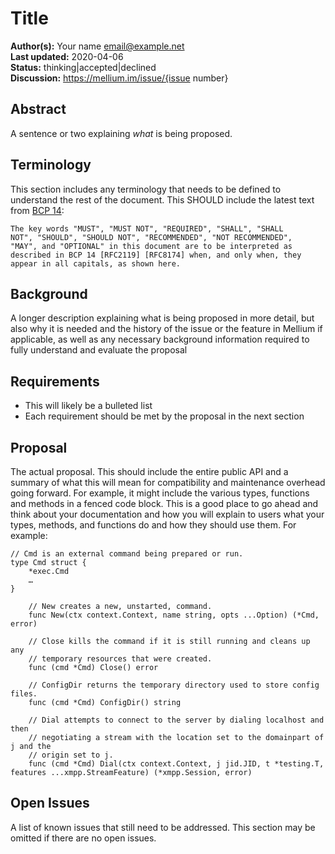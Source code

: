 # Title

**Author(s):** Your name <email@example.net>  
**Last updated:** 2020-04-06  
**Status:** thinking|accepted|declined  
**Discussion:** https://mellium.im/issue/{issue number}

## Abstract

A sentence or two explaining *what* is being proposed.


## Terminology

This section includes any terminology that needs to be defined to understand the
rest of the document. This SHOULD include the latest text from [BCP 14]:

    The key words "MUST", "MUST NOT", "REQUIRED", "SHALL", "SHALL
    NOT", "SHOULD", "SHOULD NOT", "RECOMMENDED", "NOT RECOMMENDED",
    "MAY", and "OPTIONAL" in this document are to be interpreted as
    described in BCP 14 [RFC2119] [RFC8174] when, and only when, they
    appear in all capitals, as shown here.

[BCP 14]: https://tools.ietf.org/html/bcp14


## Background

A longer description explaining what is being proposed in more detail, but also
why it is needed and the history of the issue or the feature in Mellium if
applicable, as well as any necessary background information required to fully
understand and evaluate the proposal 


## Requirements

- This will likely be a bulleted list
- Each requirement should be met by the proposal in the next section


## Proposal

The actual proposal.
This should include the entire public API and a summary of what this will mean
for compatibility and maintenance overhead going forward.
For example, it might include the various types, functions and methods in a
fenced code block.
This is a good place to go ahead and think about your documentation and how you
will explain to users what your types, methods, and functions do and how they
should use them.
For example:

```
// Cmd is an external command being prepared or run.
type Cmd struct {
	*exec.Cmd
	…
}

	// New creates a new, unstarted, command.
	func New(ctx context.Context, name string, opts ...Option) (*Cmd, error)

	// Close kills the command if it is still running and cleans up any
	// temporary resources that were created.
	func (cmd *Cmd) Close() error

	// ConfigDir returns the temporary directory used to store config files.
	func (cmd *Cmd) ConfigDir() string

	// Dial attempts to connect to the server by dialing localhost and then
	// negotiating a stream with the location set to the domainpart of j and the
	// origin set to j.
	func (cmd *Cmd) Dial(ctx context.Context, j jid.JID, t *testing.T, features ...xmpp.StreamFeature) (*xmpp.Session, error)
```

## Open Issues

A list of known issues that still need to be addressed.
This section may be omitted if there are no open issues.
